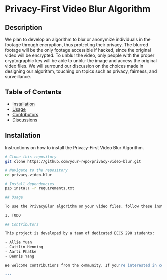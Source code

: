 # Privacy-First Video Blur Algorithm

## Description

We plan to develop an algorithm to blur or anonymize individuals in the footage through encryption, thus protecting their privacy. The blurred footage will be the only footage accessible if hacked, since the original video will be encrypted. To unblur the video, only people with the proper cryptographic key will be able to unblur the image and access the original video files. We will surround our discussion on the choices made in designing our algorithm, touching on topics such as privacy, fairness, and surveillance.

## Table of Contents

- [Installation](#installation)
- [Usage](#usage)
- [Contributors](#contributors)
- [Discussions](#discussions)

## Installation

Instructions on how to install the Privacy-First Video Blur Algorithm.

```bash
# Clone this repository
git clone https://github.com/your-repo/privacy-video-blur.git

# Navigate to the repository
cd privacy-video-blur

# Install dependencies
pip install -r requirements.txt

## Usage

To use the PrivacyBlur algorithm on your video files, follow these instructions:

1. TODO

## Contributors

This project is developed by a team of dedicated EECS 298 students:

- Allie Yuan
- Caitlin Henning
- Aarti Phatke
- Dennis Yang

We welcome contributions from the community. If you're interested in contributing, please see our `CONTRIBUTING.md` guide.

---
